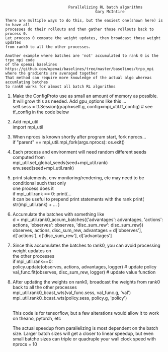                                 Parallelizing RL batch algorithms
                                            Gary McIntire

    There are multiple ways to do this, but the easiest one(shown here) is to have all 
    processes do their rollouts and then gather those rollouts back to process 0. 
    Let process 0 compute the weight updates, then broadcast those weight updates 
    from rank0 to all the other processes.

    Another example where batches are 'not' accumulated to rank 0 is the trpo_mpi code 
    of the openai baselines https://github.com/openai/baselines/tree/master/baselines/trpo_mpi  
    where the gradients are averaged together
    That method can require more knowledge of the actual algo whereas accumlating batches 
    to rank0 works for almost all batch RL algorithms

1. Make the ConfigProto use as small an amount of memory as possible. <br>
    It will grow this as needed. Add gpu_options like this ...<br>
    self.sess = tf.Session(graph=self.g, config=mpi_util.tf_config)  # see tf_config in the code below

2. Add mpi_util<br>
	import mpi_util

3. When nprocs is known shortly after program start, fork nprocs...<br>
	if "parent" == mpi_util.mpi_fork(args.nprocs): os.exit()

4. Each process and environment will need random different seeds computed from<br>
    mpi_util.set_global_seeds(seed+mpi_util.rank)<br>
    env.seed(seed+mpi_util.rank)

5. print statements, env monitoring/rendering, etc may need to be conditional such that only <br>
    one process does it<br>
    if mpi_util.rank == 0: print(...<br>
    it can be useful to prepend print statements with the rank   print( str(mpi_util.rank) + ... )

6. Accumulate the batches with something like<br>
    d = mpi_util.rank0_accum_batches({'advantages': advantages, 'actions': actions, 'observes': observes, 'disc_sum_rew': disc_sum_rew})<br>
    observes, actions, disc_sum_rew, advantages = d['observes'], d['actions'], d['disc_sum_rew'], d['advantages']

7. Since this accumulates the batches to rank0, you can avoid processing weight updates on <br>
    the other processes<br>
    if mpi_util.rank==0:<br>
        policy.update(observes, actions, advantages, logger)  # update policy<br>
        val_func.fit(observes, disc_sum_rew, logger)  # update value function

8. After updating the weights on rank0, broadcast the weights from rank0 back to all the other processes<br>
    mpi_util.rank0_bcast_wts(val_func.sess, val_func.g, 'val')<br>
    mpi_util.rank0_bcast_wts(policy.sess, policy.g, 'policy')<br><br>


    This code is for tensorflow, but a few alterations would allow it to work on theano, pytorch, etc

    The actual speedup from parallelizing is most dependent on the batch size. Larger batch sizes 
    will get a closer to linear speedup, but even small batche sizes can triple or quadruple 
    your wall clock speed with nprocs = 10

